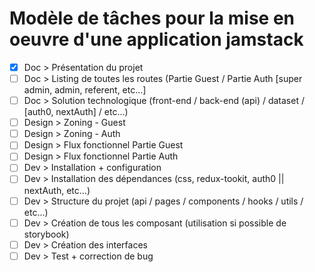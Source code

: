 # Modèle de tâches pour la mise en oeuvre d'une application jamstack
- [x] Doc > Présentation du projet
- [ ] Doc > Listing de toutes les routes (Partie Guest / Partie Auth [super admin, admin, referent, etc...]
- [ ] Doc > Solution technologique (front-end / back-end (api) / dataset / [auth0, nextAuth] / etc...)
- [ ] Design > Zoning - Guest
- [ ] Design > Zoning - Auth
- [ ] Design > Flux fonctionnel Partie Guest
- [ ] Design > Flux fonctionnel Partie Auth
- [ ] Dev > Installation + configuration
- [ ] Dev > Installation des dépendances (css, redux-tookit, auth0 || nextAuth, etc...) 
- [ ] Dev > Structure du projet (api / pages / components / hooks / utils / etc...)
- [ ] Dev > Création de tous les composant (utilisation si possible de storybook)
- [ ] Dev > Création des interfaces
- [ ] Dev > Test + correction de bug
